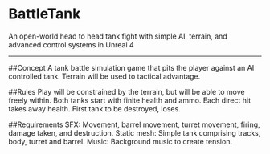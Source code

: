# BattleTank

An open-world head to head tank fight with simple AI, terrain, and advanced control systems in Unreal 4

***

##Concept
A tank battle simulation game that pits the player against an AI controlled tank.
Terrain will be used to tactical advantage.

##Rules
Play will be constrained by the terrain, but will be able to move freely within.
Both tanks start with finite health and ammo.
Each direct hit takes away health.
First tank to be destroyed, loses.

##Requirements
SFX: Movement, barrel movement, turret movement, firing, damage taken, and destruction.
Static mesh: Simple tank comprising tracks, body, turret and barrel.
Music: Background music to create tension.
